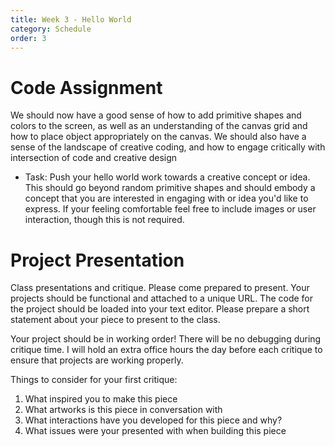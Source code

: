 ```yaml
---
title: Week 3 - Hello World
category: Schedule
order: 3
---
```


# Code Assignment
We should now have a good sense of how to add primitive shapes and colors to the screen, as well as an understanding of the canvas grid and how to place object appropriately on the canvas.  We should also have a sense of the landscape of creative coding, and how to engage critically with intersection of code and creative design

* Task: Push your hello world work towards a creative concept or idea. This should go beyond random primitive shapes and should embody a concept that you are interested in engaging with or idea you'd like to express. If your feeling comfortable feel free to include images or user interaction, though this is not required. 

# **Project Presentation**

Class presentations and critique. Please come prepared to present. Your projects should be functional and attached to a unique URL. The code for the project should be loaded into your text editor. Please prepare a short statement about your piece to present to the class.

Your project should be in working order! There will be no debugging during critique time. I will hold an extra office hours the day before each critique to ensure that projects are working properly. 

Things to consider for your first critique:

1. What inspired you to make this piece
2. What artworks is this piece in conversation with
3. What interactions have you developed for this piece and why?
4. What issues were your presented with when building this piece

